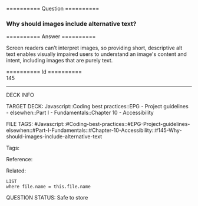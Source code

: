 ========== Question ==========  

### Why should images include alternative text?  

========== Answer ==========  

Screen readers can’t interpret images, so providing short, descriptive alt text enables visually impaired users to understand an image's content and intent, including images that are purely text.

========== Id ==========  
145

---

DECK INFO

TARGET DECK: Javascript::Coding best practices::EPG - Project guidelines - elsewhen::Part I - Fundamentals::Chapter 10 - Accessibility

FILE TAGS: #Javascript::#Coding-best-practices::#EPG-Project-guidelines-elsewhen::#Part-I-Fundamentals::#Chapter-10-Accessibility::#145-Why-should-images-include-alternative-text

Tags:

Reference:

Related:

```dataview
LIST
where file.name = this.file.name
```

QUESTION STATUS: Safe to store
